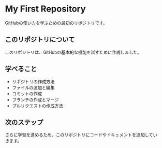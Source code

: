 # My First Repository

GitHubの使い方を学ぶための最初のリポジトリです。

## このリポジトリについて

このリポジトリは、GitHubの基本的な機能を試すために作成しました。

## 学べること

- リポジトリの作成方法
- ファイルの追加と編集
- コミットの作成
- ブランチの作成とマージ
- プルリクエストの作成方法

## 次のステップ

さらに学習を進めるため、このリポジトリにコードやドキュメントを追加していきます。
